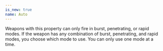 ```yaml
---
is_new: true
name: Auto
---
```

Weapons with this property can only fire in burst, penetrating, or rapid modes. If the weapon has any combination of burst, penetrating, and rapid modes, you choose which mode to use. You can only use one mode at a time. 